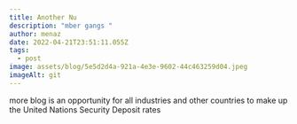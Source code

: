 ```yaml
---
title: Another Nu
description: "mber gangs "
author: menaz
date: 2022-04-21T23:51:11.055Z
tags:
  - post
image: assets/blog/5e5d2d4a-921a-4e3e-9602-44c463259d04.jpeg
imageAlt: git
---
```

more blog is an opportunity for all industries and other countries to make up the United Nations Security Deposit rates